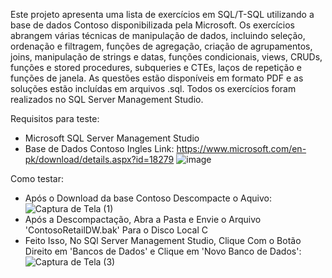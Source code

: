 Este projeto apresenta uma lista de exercícios em SQL/T-SQL utilizando a base de dados Contoso disponibilizada pela Microsoft. Os exercícios abrangem várias técnicas de manipulação de dados, incluindo seleção, ordenação e filtragem, funções de agregação, criação de agrupamentos, joins, manipulação de strings e datas, funções condicionais, views, CRUDs, funções e stored procedures, subqueries e CTEs, laços de repetição e funções de janela. As questões estão disponíveis em formato PDF e as soluções estão incluídas em arquivos .sql. Todos os exercícios foram realizados no SQL Server Management Studio.

Requisitos para teste:
- Microsoft SQL Server Management Studio
- Base de Dados Contoso Ingles 
  Link: https://www.microsoft.com/en-pk/download/details.aspx?id=18279
  ![image](https://user-images.githubusercontent.com/93014865/219934676-4296d464-15d8-48d3-9826-c8bf5713f471.png)

Como testar:
- Após o Download da base Contoso Descompacte o Aquivo:
![Captura de Tela (1)](https://user-images.githubusercontent.com/93014865/219935255-481258d9-0481-4b1b-a7ba-8272b5913517.png)
- Após a Descompactação, Abra a Pasta e Envie o Arquivo 'ContosoRetailDW.bak' Para o Disco Local C
- Feito Isso, No SQl Server Management Studio, Clique Com o Botão Direito em 'Bancos de Dados' e Clique em 'Novo Banco de Dados':
![Captura de Tela (3)](https://user-images.githubusercontent.com/93014865/219935909-31c4ee26-3790-4805-922a-f5f4d7462a7e.png)




